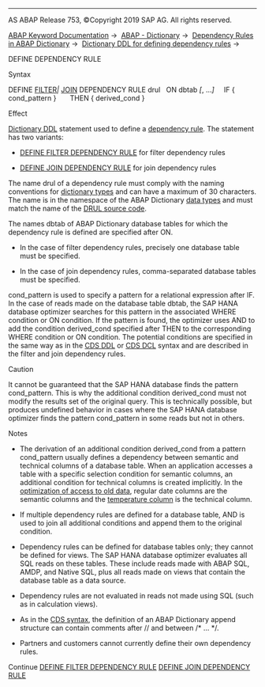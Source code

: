  

* * *

AS ABAP Release 753, ©Copyright 2019 SAP AG. All rights reserved.

[ABAP Keyword Documentation](https://help.sap.com/doc/abapdocu_753_index_htm/7.53/en-US/abenabap.htm) →  [ABAP - Dictionary](https://help.sap.com/doc/abapdocu_753_index_htm/7.53/en-US/abenabap_dictionary.htm) →  [Dependency Rules in ABAP Dictionary](https://help.sap.com/doc/abapdocu_753_index_htm/7.53/en-US/abenddic_dependency_rules.htm) →  [Dictionary DDL for defining dependency rules](https://help.sap.com/doc/abapdocu_753_index_htm/7.53/en-US/abenddic_define_dependency_rule.htm) → 

DEFINE DEPENDENCY RULE

Syntax

DEFINE [FILTER](https://help.sap.com/doc/abapdocu_753_index_htm/7.53/en-US/abenddicddl_define_filter_drul.htm)*|* [JOIN](https://help.sap.com/doc/abapdocu_753_index_htm/7.53/en-US/abenddicddl_define_join_drul.htm) DEPENDENCY RULE drul
  ON dbtab *\[*, ...*\]*
    IF { cond\_pattern }
      THEN { derived\_cond }

Effect

[Dictionary DDL](https://help.sap.com/doc/abapdocu_753_index_htm/7.53/en-US/abendictionary_ddl_glosry.htm "Glossary Entry") statement used to define a [dependency rule](https://help.sap.com/doc/abapdocu_753_index_htm/7.53/en-US/abendependency_rule_glosry.htm "Glossary Entry"). The statement has two variants:

-   [DEFINE FILTER DEPENDENCY RULE](https://help.sap.com/doc/abapdocu_753_index_htm/7.53/en-US/abenddicddl_define_filter_drul.htm) for filter dependency rules

-   [DEFINE JOIN DEPENDENCY RULE](https://help.sap.com/doc/abapdocu_753_index_htm/7.53/en-US/abenddicddl_define_join_drul.htm) for join dependency rules

The name drul of a dependency rule must comply with the naming conventions for [dictionary types](https://help.sap.com/doc/abapdocu_753_index_htm/7.53/en-US/abenddic_data_types.htm) and can have a maximum of 30 characters. The name is in the namespace of the ABAP Dictionary [data types](https://help.sap.com/doc/abapdocu_753_index_htm/7.53/en-US/abenddic_data_types.htm) and must match the name of the [DRUL source code](https://help.sap.com/doc/abapdocu_753_index_htm/7.53/en-US/abendrul_source_code_glosry.htm "Glossary Entry").

The names dbtab of ABAP Dictionary database tables for which the dependency rule is defined are specified after ON.

-   In the case of filter dependency rules, precisely one database table must be specified.

-   In the case of join dependency rules, comma-separated database tables must be specified.

cond\_pattern is used to specify a pattern for a relational expression after IF. In the case of reads made on the database table dbtab, the SAP HANA database optimizer searches for this pattern in the associated WHERE condition or ON condition. If the pattern is found, the optimizer uses AND to add the condition derived\_cond specified after THEN to the corresponding WHERE condition or ON condition. The potential conditions are specified in the same way as in the [CDS DDL](https://help.sap.com/doc/abapdocu_753_index_htm/7.53/en-US/abencds_ddl_glosry.htm "Glossary Entry") or [CDS DCL](https://help.sap.com/doc/abapdocu_753_index_htm/7.53/en-US/abencds_ddl_glosry.htm "Glossary Entry") syntax and are described in the filter and join dependency rules.

Caution

It cannot be guaranteed that the SAP HANA database finds the pattern cond\_pattern. This is why the additional condition derived\_cond must not modify the results set of the original query. This is technically possible, but produces undefined behavior in cases where the SAP HANA database optimizer finds the pattern cond\_pattern in some reads but not in others.

Notes

-   The derivation of an additional condition derived\_cond from a pattern cond\_pattern usually defines a dependency between semantic and technical columns of a database table. When an application accesses a table with a specific selection condition for semantic columns, an additional condition for technical columns is created implicitly. In the [optimization of access to old data](https://help.sap.com/doc/abapdocu_753_index_htm/7.53/en-US/abenhana_data_aging_druls.htm), regular date columns are the semantic columns and the [temperature column](https://help.sap.com/doc/abapdocu_753_index_htm/7.53/en-US/abentemperature_column_glosry.htm "Glossary Entry") is the technical column.

-   If multiple dependency rules are defined for a database table, AND is used to join all additional conditions and append them to the original condition.

-   Dependency rules can be defined for database tables only; they cannot be defined for views. The SAP HANA database optimizer evaluates all SQL reads on these tables. These include reads made with ABAP SQL, AMDP, and Native SQL, plus all reads made on views that contain the database table as a data source.

-   Dependency rules are not evaluated in reads not made using SQL (such as in calculation views).

-   As in the [CDS syntax](https://help.sap.com/doc/abapdocu_753_index_htm/7.53/en-US/abencds_general_syntax_rules.htm), the definition of an ABAP Dictionary append structure can contain comments after // and between /\* ... \*/.

-   Partners and customers cannot currently define their own dependency rules.

Continue
[DEFINE FILTER DEPENDENCY RULE](https://help.sap.com/doc/abapdocu_753_index_htm/7.53/en-US/abenddicddl_define_filter_drul.htm)
[DEFINE JOIN DEPENDENCY RULE](https://help.sap.com/doc/abapdocu_753_index_htm/7.53/en-US/abenddicddl_define_join_drul.htm)
